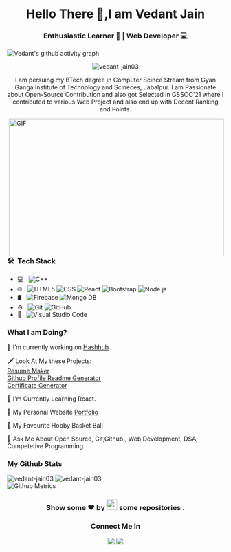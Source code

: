 <h1 align="center">Hello There 🤙,I am Vedant Jain </h1>

<h3 align="center"> Enthusiastic Learner 📖 | Web Developer 💻 </h3>

![Vedant's github activity graph](https://activity-graph.herokuapp.com/graph?username=vedant-jain03&bg_color=424242&color=42ffa4&line=00ff9d&point=1a6aff&area=true&hide_border=true)

<p align="center"> <img src="https://komarev.com/ghpvc/?username=vedant-jain03&label=Profile%20views&color=0e75b6&style=flat" alt="vedant-jain03"> </p>


<p align="center"> I am persuing my BTech degree in Computer Scince Stream from Gyan Ganga Institute of Technology and Scineces, Jabalpur. I am Passionate about Open-Source Contribution and also got Selected in GSSOC'21 where I contributed to various Web Project and also end up with Decent Ranking and Points.<br />
</p>
<img align="right" alt="GIF" src="https://github.com/abhisheknaiidu/abhisheknaiidu/blob/master/code.gif?raw=true" width="500" height="320" />

<h3> 🛠 &nbsp;Tech Stack</h3>

- 💻 &nbsp;
  ![C++](https://img.shields.io/badge/-C++-333333?style=flat&logo=C%2B%2B&logoColor=00599C)
- 🌐 &nbsp;
  ![HTML5](https://img.shields.io/badge/-HTML5-333333?style=flat&logo=HTML5)
  ![CSS](https://img.shields.io/badge/-CSS-333333?style=flat&logo=CSS3&logoColor=1572B6)
  ![React](https://img.shields.io/badge/-React-333333?style=flat&logo=react)
  ![Bootstrap](https://img.shields.io/badge/-Bootstrap-333333?style=flat&logo=bootstrap&logoColor=563D7C)
  ![Node.js](https://img.shields.io/badge/-Node.js-333333?style=flat&logo=node.js)
- 🛢 &nbsp;
  ![Firebase](https://img.shields.io/badge/-Firebase-333333?style=flat&logo=Firebase)
  ![Mongo DB](https://img.shields.io/badge/-MongoDB-333333?style=flat&logo=MongoDB)
- ⚙️ &nbsp;
  ![Git](https://img.shields.io/badge/-Git-333333?style=flat&logo=git)
  ![GitHub](https://img.shields.io/badge/-GitHub-333333?style=flat&logo=github)
- 🔧 &nbsp;
  ![Visual Studio Code](https://img.shields.io/badge/-Visual%20Studio%20Code-333333?style=flat&logo=visual-studio-code&logoColor=007ACC)

<h3 align="left"> What I am Doing? </h3>

🚧 I’m currently working on [Hashhub](https://github.com/vedant-jain03/HashHub)

🗡️ Look At My these Projects: <br />
[Resume Maker](https://github.com/vedant-jain03/Resume-Maker)
<br />
[Github Profile Readme Generator](https://github.com/vedant-jain03/Github-Profile-Readme-Generator/)
<br />
[Certificate Generator](https://vedant-jain03.github.io/certificate-generator/)

📑 I'm Currently Learning React.

🏴󠁧󠁢󠁷󠁬󠁳󠁿 My Personal Website [Portfolio](https://vedant-jain03.github.io/portfolio/) 

🏅 My Favourite Hobby Basket Ball

📣 Ask Me About Open Source, Git,Github , Web Development, DSA, Competetive Programming

<h3 align="left">My Github Stats</h3>
<div>
<img src="https://github-readme-stats.vercel.app/api/top-langs?username=vedant-jain03&show_icons=true&locale=en&layout=compact" alt="vedant-jain03" >
<img src="https://github-readme-stats.vercel.app/api?username=vedant-jain03&show_icons=true&locale=en" alt="vedant-jain03" >
</div>
<img src="https://metrics.lecoq.io/vedant-jain03" alt="Github Metrics">

<h3 align="center">Show some ❤ by <img src="https://imgur.com/o7ncZFp.jpg" height=25px width=25px> some repositories .</h3>

<h3 align="center">Connect Me In</h3>
<div align="center">
  
[<img src="https://img.shields.io/badge/linkedin-%230077B5.svg?&style=for-the-badge&logo=linkedin&logoColor=white">](https://www.linkedin.com/in/vedant-jain-781006145/)
[<img src="https://img.shields.io/badge/Portfolio-%23000000.svg?&style=for-the-badge">](https://vedant-jain03.github.io/portfolio/)

</div>
